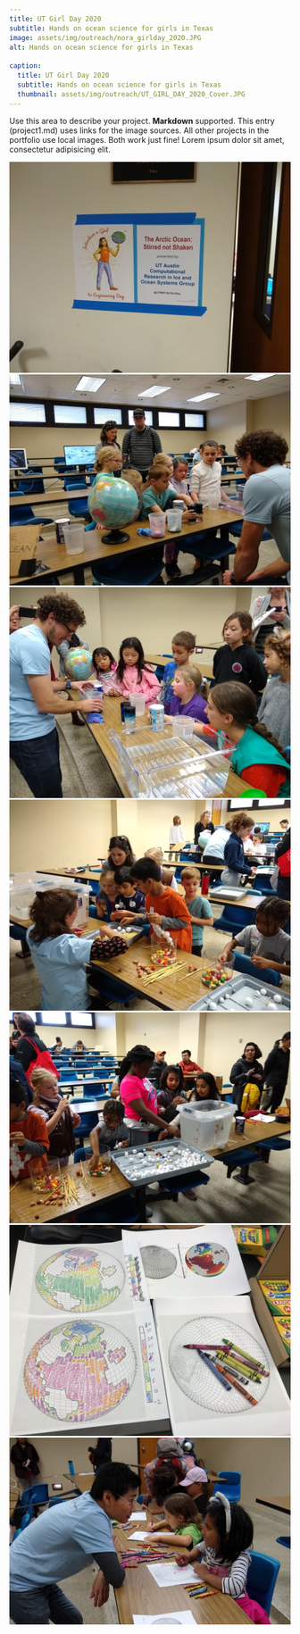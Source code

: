 ```yaml
---
title: UT Girl Day 2020
subtitle: Hands on ocean science for girls in Texas
image: assets/img/outreach/nora_girlday_2020.JPG
alt: Hands on ocean science for girls in Texas   

caption:
  title: UT Girl Day 2020
  subtitle: Hands on ocean science for girls in Texas
  thumbnail: assets/img/outreach/UT_GIRL_DAY_2020_Cover.JPG
---
```

Use this area to describe your project. **Markdown** supported. This entry (project1.md) uses links for the image sources. All other projects in the portfolio use local images. Both work just fine! Lorem ipsum dolor sit amet, consectetur adipisicing elit. 


<img class="img-fluid" src="assets/img/outreach/UT_GIRL_DAY_2020_01.jpg">

<img class="img-fluid" src="assets/img/outreach/UT_GIRL_DAY_2020_02.jpg">

<img class="img-fluid" src="assets/img/outreach/UT_GIRL_DAY_2020_03.jpg">

<img class="img-fluid" src="assets/img/outreach/UT_GIRL_DAY_2020_04.jpg">

<img class="img-fluid" src="assets/img/outreach/UT_GIRL_DAY_2020_05.jpg">

<img class="img-fluid" src="assets/img/outreach/UT_GIRL_DAY_2020_06.jpg">

<img class="img-fluid" src="assets/img/outreach/UT_GIRL_DAY_2020_07.jpg">
